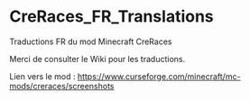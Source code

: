 # CreRaces_FR_Translations
Traductions FR du mod Minecraft CreRaces

Merci de consulter le Wiki pour les traductions.

Lien vers le mod :
https://www.curseforge.com/minecraft/mc-mods/creraces/screenshots
